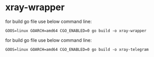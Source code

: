 # xray-wrapper


for build go file use below command line:
```
GOOS=linux GOARCH=amd64 CGO_ENABLED=0 go build -o xray-wrapper
```


for build go file use below command line:
```
GOOS=linux GOARCH=amd64 CGO_ENABLED=0 go build -o xray-telegram
```